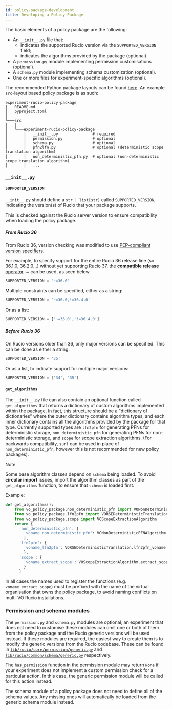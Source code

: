 ```yaml
---
id: policy-package-development
title: Developing a Policy Package
---
```


The basic elements of a policy package are the following:

- An `__init__.py` file that:
  - indicates the supported Rucio version via the `SUPPORTED_VERSION` field;
  - indicates the algorithms provided by the package (optional)
- A `permission.py` module implementing permission
  customisations (optional).
- A `schema.py` module implementing schema customization (optional).
- One or more files for experiment-specific algorithms (optional).

The recommended Python package layouts can be found [here](https://packaging.python.org/en/latest/discussions/src-layout-vs-flat-layout/). An example `src`-layout based policy package is as such:

```
experiment-rucio-policy-package
│   README.md
│   pyproject.toml
│
└───src
│   │
│   └───experiment-rucio-policy-package
│       │   __init__.py               # required
│       │   permission.py             # optional
│       │   schema.py                 # optional
│       │   pfn2lfn.py                # optional (deterministic scope translation algorithm)
│       │   non_deterministic_pfn.py  # optional (non-deterministic scope translation algorithm)
│       │   ...
```


### `__init__.py`

#### `SUPPORTED_VERSION`

`__init__.py` should define a `str | list[str]` called `SUPPORTED_VERSION`,
indicating the version(s) of Rucio that your package supports.

This is checked against the Rucio server
version to ensure compatibility when loading the policy package.

##### From Rucio 36
From Rucio 36, version checking was modified
to use [PEP-compliant version specifiers](https://peps.python.org/pep-0440/#version-specifiers).

For example, to specify support for the entire Rucio 36 release line (so 36.1.0, 36.2.0...)
without yet supporting Rucio 37,
the [**compatible release** operator](https://peps.python.org/pep-0440/#compatible-release) `~=`
can be used, as seen below.

```python
SUPPORTED_VERSION = '~=36.0'
```

Multiple constraints can be specified, either as a string:

```python
SUPPORTED_VERSION = '~=36.0,!=36.4.0'
```

Or as a list:

```python
SUPPORTED_VERSION = ['~=36.0','!=36.4.0']
```

##### Before Rucio 36

On Rucio versions older than 36, only major versions can be specified.
This can be done as either a string:

```python
SUPPORTED_VERSION = '35'
```

Or as a list, to indicate support for multiple major versions:

```python
SUPPORTED_VERSION = ['34', '35']
```

#### `get_algorithms`

The `__init__.py` file can also contain
an optional function called `get_algorithms` that
returns a dictionary of custom algorithms implemented within the package.
In fact, this structure should be a "dictionary of dictionaries" where
the outer dictionary contains algorithm types, and each inner
dictionary contains all the algorithms provided by the package for that
type. Currently supported types are `lfn2pfn` for generating PFNs for
deterministic storage, `non_deterministic_pfn` for generating PFNs for
non-deterministic storage, and `scope` for scope extraction algorithms.
(For backwards compatibility, `surl` can be used in place of
`non_deterministic_pfn`, however this is not recommended for new policy
packages).

> [!NOTE]
> Some base algorithm classes depend on `schema` being loaded.
> To avoid **circular import** issues,
> import the algorithm classes as part of the `get_algorithms` function,
> to ensure that `schema` is loaded first.

Example:

```python
def get_algorithms():
    from vo_policy_package.non_deterministic_pfn import VONonDeterministicPFNAlgorithm
    from vo_policy_package.lfn2pfn import VORSEDeterministicTranslation
    from vo_policy_package.scope import VOScopeExtractionAlgorithm
    return {
      'non_deterministic_pfn': {
        'voname_non_deterministic_pfn': VONonDeterministicPFNAlgorithm.construct_non_deterministic_pfn_voname
        },
      'lfn2pfn': {
        'voname_lfn2pfn': VORSEDeterministicTranslation.lfn2pfn_voname
        },
      'scope': {
        'voname_extract_scope': VOScopeExtractionAlgorithm.extract_scope_voname
        }
      }
```

In all cases the names used to register the functions (e.g. `voname_extract_scope`) must be prefixed
with the name of the virtual organisation that owns the policy package,
to avoid naming conflicts on multi-VO Rucio installations.

### Permission and schema modules

The `permission.py` and `schema.py` modules are optional; an experiment
that does not need to customise these modules can omit one or both of
them from the policy package and the Rucio generic versions will be
used instead. If these modules are required, the easiest way to create
them is to modify the generic versions from the Rucio codebase. These
can be found in
[`lib/rucio/core/permission/generic.py`](https://github.com/rucio/rucio/blob/master/lib/rucio/core/permission/generic.py)
and [`lib/rucio/common/schema/generic.py`](https://github.com/rucio/rucio/blob/master/lib/rucio/common/schema/generic.py) respectively.

The `has_permission` function in the permission module may return `None`
if your experiment does not implement a custom permission check for a
particular action. In this case, the generic permission module will be
called for this action instead.

The schema module of a policy package does not need to define all of
the schema values. Any missing ones will automatically be loaded from
the generic schema module instead.
